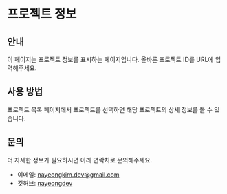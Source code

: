 # 프로젝트 정보

## 안내
이 페이지는 프로젝트 정보를 표시하는 페이지입니다. 
올바른 프로젝트 ID를 URL에 입력해주세요.

## 사용 방법
프로젝트 목록 페이지에서 프로젝트를 선택하면 해당 프로젝트의 상세 정보를 볼 수 있습니다.

## 문의
더 자세한 정보가 필요하시면 아래 연락처로 문의해주세요.
- 이메일: [nayeongkim.dev@gmail.com](nayeongkim.dev@gmail.com)
- 깃허브: [nayeongdev](https://github.com/nayeongdev) 